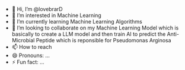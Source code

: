 - 👋 Hi, I’m @lovebrarD
- 👀 I’m interested in Machine Learning
- 🌱 I’m currently learning Machine Learning Algorithms
- 💞️ I’m looking to collaborate on my Machine Learning Model which is basically to create a LLM model and then train AI to predict the Anti-Microbial Peptide which is reponsible for Pseudomonas Arginosa
- 📫 How to reach 
- 😄 Pronouns: ...
- ⚡ Fun fact: ...

<!---
lovebrarD/lovebrarD is a ✨ special ✨ repository because its `README.md` (this file) appears on your GitHub profile.
You can click the Preview link to take a look at your changes.
--->
